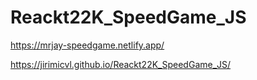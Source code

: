 # Reackt22K_SpeedGame_JS

https://mrjay-speedgame.netlify.app/

https://jirimicvl.github.io/Reackt22K_SpeedGame_JS/
